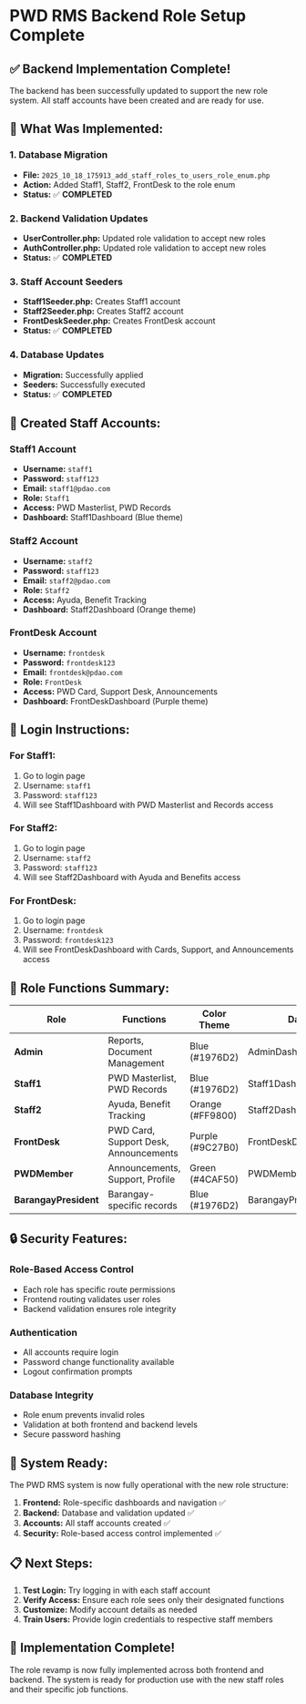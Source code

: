 # PWD RMS Backend Role Setup Complete

## ✅ **Backend Implementation Complete!**

The backend has been successfully updated to support the new role system. All staff accounts have been created and are ready for use.

## 🔧 **What Was Implemented:**

### 1. **Database Migration**
- **File:** `2025_10_18_175913_add_staff_roles_to_users_role_enum.php`
- **Action:** Added Staff1, Staff2, FrontDesk to the role enum
- **Status:** ✅ **COMPLETED**

### 2. **Backend Validation Updates**
- **UserController.php:** Updated role validation to accept new roles
- **AuthController.php:** Updated role validation to accept new roles
- **Status:** ✅ **COMPLETED**

### 3. **Staff Account Seeders**
- **Staff1Seeder.php:** Creates Staff1 account
- **Staff2Seeder.php:** Creates Staff2 account  
- **FrontDeskSeeder.php:** Creates FrontDesk account
- **Status:** ✅ **COMPLETED**

### 4. **Database Updates**
- **Migration:** Successfully applied
- **Seeders:** Successfully executed
- **Status:** ✅ **COMPLETED**

## 👥 **Created Staff Accounts:**

### **Staff1 Account**
- **Username:** `staff1`
- **Password:** `staff123`
- **Email:** `staff1@pdao.com`
- **Role:** `Staff1`
- **Access:** PWD Masterlist, PWD Records
- **Dashboard:** Staff1Dashboard (Blue theme)

### **Staff2 Account**
- **Username:** `staff2`
- **Password:** `staff123`
- **Email:** `staff2@pdao.com`
- **Role:** `Staff2`
- **Access:** Ayuda, Benefit Tracking
- **Dashboard:** Staff2Dashboard (Orange theme)

### **FrontDesk Account**
- **Username:** `frontdesk`
- **Password:** `frontdesk123`
- **Email:** `frontdesk@pdao.com`
- **Role:** `FrontDesk`
- **Access:** PWD Card, Support Desk, Announcements
- **Dashboard:** FrontDeskDashboard (Purple theme)

## 🔐 **Login Instructions:**

### **For Staff1:**
1. Go to login page
2. Username: `staff1`
3. Password: `staff123`
4. Will see Staff1Dashboard with PWD Masterlist and Records access

### **For Staff2:**
1. Go to login page
2. Username: `staff2`
3. Password: `staff123`
4. Will see Staff2Dashboard with Ayuda and Benefits access

### **For FrontDesk:**
1. Go to login page
2. Username: `frontdesk`
3. Password: `frontdesk123`
4. Will see FrontDeskDashboard with Cards, Support, and Announcements access

## 🎯 **Role Functions Summary:**

| Role | Functions | Color Theme | Dashboard |
|------|-----------|-------------|-----------|
| **Admin** | Reports, Document Management | Blue (#1976D2) | AdminDashboard |
| **Staff1** | PWD Masterlist, PWD Records | Blue (#1976D2) | Staff1Dashboard |
| **Staff2** | Ayuda, Benefit Tracking | Orange (#FF9800) | Staff2Dashboard |
| **FrontDesk** | PWD Card, Support Desk, Announcements | Purple (#9C27B0) | FrontDeskDashboard |
| **PWDMember** | Announcements, Support, Profile | Green (#4CAF50) | PWDMemberDashboard |
| **BarangayPresident** | Barangay-specific records | Blue (#1976D2) | BarangayPresidentDashboard |

## 🔒 **Security Features:**

### **Role-Based Access Control**
- Each role has specific route permissions
- Frontend routing validates user roles
- Backend validation ensures role integrity

### **Authentication**
- All accounts require login
- Password change functionality available
- Logout confirmation prompts

### **Database Integrity**
- Role enum prevents invalid roles
- Validation at both frontend and backend levels
- Secure password hashing

## 🚀 **System Ready:**

The PWD RMS system is now fully operational with the new role structure:

1. **Frontend:** Role-specific dashboards and navigation ✅
2. **Backend:** Database and validation updated ✅
3. **Accounts:** All staff accounts created ✅
4. **Security:** Role-based access control implemented ✅

## 📋 **Next Steps:**

1. **Test Login:** Try logging in with each staff account
2. **Verify Access:** Ensure each role sees only their designated functions
3. **Customize:** Modify account details as needed
4. **Train Users:** Provide login credentials to respective staff members

## 🎉 **Implementation Complete!**

The role revamp is now fully implemented across both frontend and backend. The system is ready for production use with the new staff roles and their specific job functions.
